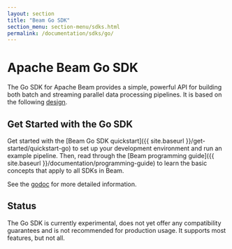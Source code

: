 ```yaml
---
layout: section
title: "Beam Go SDK"
section_menu: section-menu/sdks.html
permalink: /documentation/sdks/go/
---
```

# Apache Beam Go SDK

The Go SDK for Apache Beam provides a simple, powerful API for building both batch and streaming parallel data processing pipelines. It is based on the following
[design](https://s.apache.org/beam-go-sdk-design-rfc).

## Get Started with the Go SDK

Get started with the [Beam Go SDK quickstart]({{ site.baseurl }}/get-started/quickstart-go) to set up your development environment and run an example pipeline. Then, read through the [Beam programming guide]({{ site.baseurl }}/documentation/programming-guide) to learn the basic concepts that apply to all SDKs in Beam.

See the [godoc](https://godoc.org/github.com/apache/beam/sdks/go/pkg/beam) for more detailed information.

## Status

The Go SDK is currently experimental, does not yet offer any compatibility guarantees and is not recommended for production usage. It supports most features, but not all.

